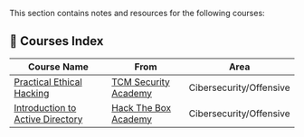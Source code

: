 
This section contains notes and resources for the following courses:

## 📖 Courses Index

| Course Name                                                                                       | From                                                    | Area                    |
| ------------------------------------------------------------------------------------------------- | ------------------------------------------------------- | ----------------------- |
| [Practical Ethical Hacking](TCM%20Academy/PEH/index.md)                                           | [TCM Security Academy](https://academy.tcm-sec.com/)    | Cibersecurity/Offensive |
| [Introduction to Active Directory](HTB%20Academy/Introduction%20to%20Active%20Directory/index.md) | [Hack The Box Academy](https://academy.hackthebox.com/) | Cibersecurity/Offensive |



